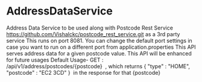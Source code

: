 # AddressDataService
Address Data Service to be used along with Postcode Rest Service https://github.com/Vishalckc/postcode_rest_service.git as a 3rd party service
This runs on port 8081. You can change the default port settings in case you want to run on a different port from application.properties
This API serves address data for a given postcode value. This API will be enhanced for future usages
Default Usage- 
                GET ​: ​/api/v1/address/postcodes/{postcode} ​ , which returns
                { ​"type" ​: ​"HOME", ​"postcode" ​: ​"EC2 3CD" ​} ​ in the response for that ​{postcode}
